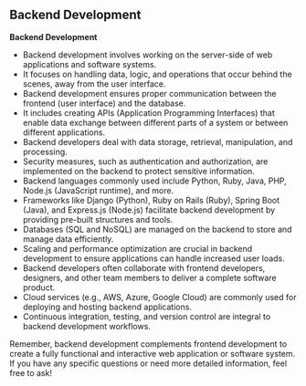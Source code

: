 ## Backend Development

**Backend Development**
- Backend development involves working on the server-side of web applications and software systems.
- It focuses on handling data, logic, and operations that occur behind the scenes, away from the user interface.
- Backend development ensures proper communication between the frontend (user interface) and the database.
- It includes creating APIs (Application Programming Interfaces) that enable data exchange between different parts of a system or between different applications.
- Backend developers deal with data storage, retrieval, manipulation, and processing.
- Security measures, such as authentication and authorization, are implemented on the backend to protect sensitive information.
- Backend languages commonly used include Python, Ruby, Java, PHP, Node.js (JavaScript runtime), and more.
- Frameworks like Django (Python), Ruby on Rails (Ruby), Spring Boot (Java), and Express.js (Node.js) facilitate backend development by providing pre-built structures and tools.
- Databases (SQL and NoSQL) are managed on the backend to store and manage data efficiently.
- Scaling and performance optimization are crucial in backend development to ensure applications can handle increased user loads.
- Backend developers often collaborate with frontend developers, designers, and other team members to deliver a complete software product.
- Cloud services (e.g., AWS, Azure, Google Cloud) are commonly used for deploying and hosting backend applications.
- Continuous integration, testing, and version control are integral to backend development workflows.

Remember, backend development complements frontend development to create a fully functional and interactive web application or software system. If you have any specific questions or need more detailed information, feel free to ask!
